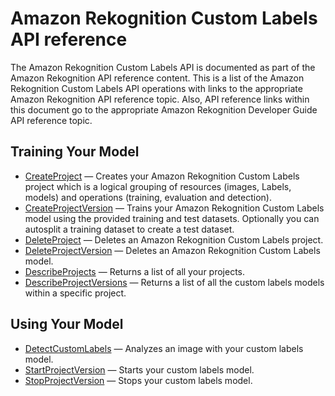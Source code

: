 # Amazon Rekognition Custom Labels API reference<a name="custom-labels-api-reference"></a>

The Amazon Rekognition Custom Labels API is documented as part of the Amazon Rekognition API reference content\. This is a list of the Amazon Rekognition Custom Labels API operations with links to the appropriate Amazon Rekognition API reference topic\. Also, API reference links within this document go to the appropriate Amazon Rekognition Developer Guide API reference topic\.

## Training Your Model<a name="ref-train-model"></a>
+ [CreateProject](https://docs.aws.amazon.com/rekognition/latest/dg/API_CreateProject) — Creates your Amazon Rekognition Custom Labels project which is a logical grouping of resources \(images, Labels, models\) and operations \(training, evaluation and detection\)\.
+ [CreateProjectVersion](https://docs.aws.amazon.com/rekognition/latest/dg/API_CreateProjectVersion) — Trains your Amazon Rekognition Custom Labels model using the provided training and test datasets\. Optionally you can autosplit a training dataset to create a test dataset\.
+ [DeleteProject](https://docs.aws.amazon.com/rekognition/latest/dg/API_DeleteProject) — Deletes an Amazon Rekognition Custom Labels project\.
+ [DeleteProjectVersion](https://docs.aws.amazon.com/rekognition/latest/dg/API_DeleteProjectVersion) — Deletes an Amazon Rekognition Custom Labels model\.
+ [DescribeProjects](https://docs.aws.amazon.com/rekognition/latest/dg/API_DescribeProjects) — Returns a list of all your projects\. 
+ [DescribeProjectVersions](https://docs.aws.amazon.com/rekognition/latest/dg/API_DescribeProjectVersions) — Returns a list of all the custom labels models within a specific project\.

## Using Your Model<a name="ref-use-model"></a>
+ [DetectCustomLabels](https://docs.aws.amazon.com/rekognition/latest/dg/API_DetectCustomLabels) — Analyzes an image with your custom labels model\. 
+ [StartProjectVersion](https://docs.aws.amazon.com/rekognition/latest/dg/API_StartProjectVersion) — Starts your custom labels model\.
+ [StopProjectVersion](https://docs.aws.amazon.com/rekognition/latest/dg/API_StopProjectVersion) — Stops your custom labels model\. 